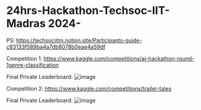# 24hrs-Hackathon-Techsoc-IIT-Madras 2024-

PS: https://techsociitm.notion.site/Participants-guide-c83133f589ba4a7db8078b0eae4a59df

Competition 1: https://www.kaggle.com/competitions/ai-hackathon-round-1genre-classification

Final Private Leaderboard:
![image](https://github.com/KD008/24hrs-Hackathon-Techsoc-IIT-Madras-/assets/60615641/829e8590-8cc7-45f5-a6e6-1304bd7f7c5f)



Competition 2: https://www.kaggle.com/competitions/trailer-tales

Final Private Leaderboard:
![image](https://github.com/KD008/24hrs-Hackathon-Techsoc-IIT-Madras-/assets/60615641/625ee21c-24a5-4b35-a2d3-188b7d54ab06)
